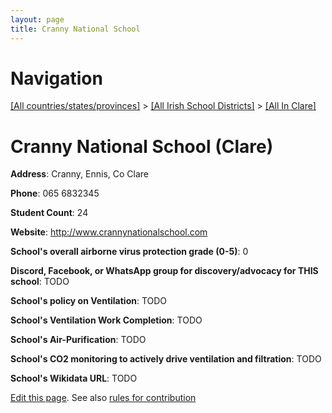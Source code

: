 ```yaml
---
layout: page
title: Cranny National School
---
```

# Navigation

[[All countries/states/provinces]](../../..) > [[All Irish School Districts]](../..) > [[All In Clare]](..)

# Cranny National School (Clare)

**Address**: Cranny, Ennis, Co Clare

**Phone**: 065 6832345

**Student Count**: 24

**Website**: <http://www.crannynationalschool.com>

**School's overall airborne virus protection grade (0-5)**: 0

**Discord, Facebook, or WhatsApp group for discovery/advocacy for THIS school**: TODO

**School's policy on Ventilation**: TODO

**School's Ventilation Work Completion**: TODO

**School's Air-Purification**: TODO

**School's CO2 monitoring to actively drive ventilation and filtration**: TODO

**School's Wikidata URL**: TODO


[Edit this page](https://github.com/ventilate-schools/Ireland/edit/main/./Clare/Cranny_National_School.md). See also [rules for contribution](../../../contribution-rules/)